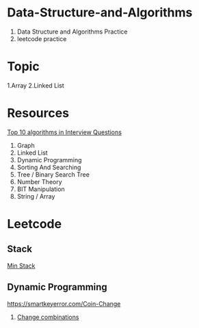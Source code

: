 # Data-Structure-and-Algorithms
1. Data Structure and Algorithms Practice
2. leetcode practice 

# Topic
 1.Array
 2.Linked List
 
 # Resources
[Top 10 algorithms in Interview Questions](https://www.geeksforgeeks.org/top-10-algorithms-in-interview-questions/)

1. Graph
2. Linked List
3. Dynamic Programming
4. Sorting And Searching
5. Tree / Binary Search Tree
6. Number Theory
7. BIT Manipulation
8. String / Array

# Leetcode
## Stack
[Min Stack](https://leetcode.com/problems/min-stack/)
## Dynamic Programming
https://smartkeyerror.com/Coin-Change
1. [Change combinations](https://leetcode.com/problems/coin-change-2/)


